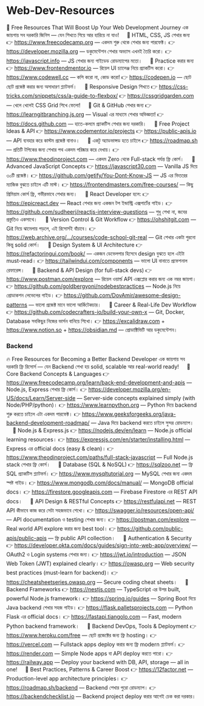 # Web-Dev-Resources

🚀 Free Resources That Will Boost Up Your Web Development Journey
এক জায়গায় সব দরকারি জিনিস — যেন শিখতে গিয়ে আর হারিয়ে না যাও!
ㅤ
🔹 HTML, CSS, JS শেখার জন্য
👉 https://www.freecodecamp.org — একদম শুরু থেকে শেখার জন্য পারফেক্ট।
👉 https://developer.mozilla.org — ডকুমেন্টেশন শেখার অভ্যাস এখনই তৈরি করো।
👉 https://javascript.info — JS শেখার জন্য গাইডেড রোডম্যাপের মতো।
ㅤ
🔹 Practice করার জন্য
👉 https://www.frontendmentor.io — রিয়েল UI চ্যালেঞ্জ নিয়ে প্র্যাকটিস করো।
👉 https://www.codewell.cc — কপি করো না, কোড করো!
👉 https://codepen.io — ছোট ছোট প্রজেক্ট করার জন্য অসাধারণ প্ল্যাটফর্ম।
ㅤ
🔹 Responsive Design শিখতে
👉 https://css-tricks.com/snippets/css/a-guide-to-flexbox/
👉 https://cssgridgarden.com — খেলে খেলেই CSS Grid শিখে ফেলো!
ㅤ
🔹 Git & GitHub শেখার জন্য
👉 https://learngitbranching.js.org — Visual এর মাধ্যমে শেখার অভিজ্ঞতা!
👉 https://docs.github.com — হাতে-কলমে প্র্যাকটিস শেখার জন্য দরকারি।
ㅤ
🔹 Free Project Ideas & API
👉 https://www.codementor.io/projects
👉 https://public-apis.io — API ব্যবহার করে কাস্টম প্রজেক্ট বানাও।
ㅤ
🔹 একটু অ্যাডভান্সড হতে চাইলে
👉 https://roadmap.sh — প্রতিটি টপিকের জন্য শেখার পথ একদম পরিষ্কার করে দেখায়।
👉 https://www.theodinproject.com — একদম Zero থেকে Full-stack পর্যন্ত ফ্রি কোর্স।
ㅤ
🔹 Advanced JavaScript Concepts
👉 https://javascript30.com — Vanilla JS দিয়ে ৩০টি প্রজেক্ট।
👉 https://github.com/getify/You-Dont-Know-JS — JS এর ভিতরের ম্যাজিক বুঝতে চাইলে এটি মাস্ট।
👉 https://frontendmasters.com/free-courses/ — কিছু প্রিমিয়াম কোর্স ফ্রি, গভীরভাবে শেখার জন্য।
ㅤ
🔹 React Developer হলে:
👉 https://epicreact.dev — React শেখার জন্য একজন টপ ইন্ডাস্ট্রি এক্সপার্টের গাইড।
👉 https://github.com/sudheerj/reactjs-interview-questions — শুধু শেখা না, জবের প্রস্তুতিও একসাথে।
ㅤ
🔹 Version Control & Git Workflow
👉 https://ohshitgit.com — Git নিয়ে ঝামেলায় পড়লে, এই রিসোর্সই বাঁচাবে।
👉 https://web.archive.org/.../courses/code-school-git-real — Git শেখার একটা পুরনো কিন্তু solid কোর্স।
ㅤ
🔹 Design System & UI Architecture
👉 https://refactoringui.com/book/ — একজন ডেভেলপার হিসেবে design বুঝতে হলে এইটা must-read।
👉 https://tailwindui.com/components — ভালো UI বানাতে প্রফেশনাল রেফারেন্স।
ㅤ
🔹 Backend & API Design (for full-stack devs)
👉 https://www.postman.com/explore — রিয়েল ওয়ার্ল্ড API এক্সপ্লোর করার জন্য এক নম্বর জায়গা।
👉 https://github.com/goldbergyoni/nodebestpractices — Node.js নিয়ে প্রোডাকশন লেভেলের গাইড।
👉 https://github.com/DovAmir/awesome-design-patterns — ভালো প্রজেক্ট মানে ভালো আর্কিটেকচার।
ㅤ
🔹 Career & Real-Life Dev Workflow
👉 https://github.com/codecrafters-io/build-your-own-x — Git, Docker, Database সবকিছুর নিজের ভার্সন বানিয়ে শিখো।
👉 https://excalidraw.com + https://www.notion.so + https://obsidian.md — প্রোডাক্টিভিটি আর ডকুমেন্টেশন।




### Backend 

🔥 Free Resources for Becoming a Better Backend Developer
এক জায়গায় সব দরকারি ফ্রি রিসোর্স — যেন Backend শেখা হয় solid, scalable আর real-world ready!
ㅤ
🔹 Core Backend Concepts & Languages
👉 https://www.freecodecamp.org/learn/back-end-development-and-apis — Node.js, Express শেখার ফ্রি কোর্স।
👉 https://developer.mozilla.org/en-US/docs/Learn/Server-side — Server-side concepts explained simply (with Node/PHP/python)।
👉 https://www.learnpython.org — Python দিয়ে backend শুরু করতে চাইলে এটা একদম পারফেক্ট।
👉 https://www.geeksforgeeks.org/java-backend-development-roadmap/ — Java দিয়ে backend করতে চাইলে সুন্দর রোডম্যাপ।
ㅤ
🔹 Node.js & Express.js
👉 https://nodejs.dev/en/learn — Node.js official learning resources।
👉 https://expressjs.com/en/starter/installing.html — Express এর official docs (easy & clean)।
👉 https://www.theodinproject.com/paths/full-stack-javascript — Full Node.js stack শেখার ফ্রি কোর্স।
ㅤ
🔹 Database (SQL & NoSQL)
👉 https://sqlzoo.net — ফ্রি SQL প্র্যাকটিস প্ল্যাটফর্ম।
👉 https://www.mysqltutorial.org — MySQL শেখার জন্য একদম স্পষ্ট গাইড।
👉 https://www.mongodb.com/docs/manual/ — MongoDB official docs।
👉 https://firestore.googleapis.com — Firebase Firestore এর REST API docs।
ㅤ
🔹 API Design & RESTful Concepts
👉 https://restfulapi.net — REST API কীভাবে কাজ করে সেটা সহজভাবে শেখো।
👉 https://swagger.io/resources/open-api/ — API documentation ও testing শেখার জন্য।
👉 https://postman.com/explore — Real world API explore করার জন্য best tool।
👉 https://github.com/public-apis/public-apis — ফ্রি public API collection।
ㅤ
🔹 Authentication & Security
👉 https://developer.okta.com/docs/guides/sign-into-web-app/overview/ — OAuth2 ও Login systems শেখার জন্য।
👉 https://jwt.io/introduction — JSON Web Token (JWT) explained clearly।
👉 https://owasp.org — Web security best practices (must-learn for backend)।
👉 https://cheatsheetseries.owasp.org — Secure coding cheat sheets।
ㅤ
🔹 Backend Frameworks
👉 https://nestjs.com — TypeScript এর উপর built, powerful Node.js framework।
👉 https://spring.io/guides — Spring Boot দিয়ে Java backend শেখার সহজ গাইড।
👉 https://flask.palletsprojects.com — Python Flask এর official docs।
👉 https://fastapi.tiangolo.com — Fast, modern Python backend framework।
ㅤ
🔹 Backend DevOps, Tools & Deployment
👉 https://www.heroku.com/free — ছোট প্রজেক্টের জন্য ফ্রি hosting।
👉 https://vercel.com — Fullstack apps deploy করার জন্য ফ্রি modern প্ল্যাটফর্ম।
👉 https://render.com — Simple Node apps বা API deploy করতে পারো।
👉 https://railway.app — Deploy your backend with DB, API, storage — all in one!
ㅤ
🔹 Best Practices, Patterns & Career Boost
👉 https://12factor.net — Production-level app architecture principles।
👉 https://roadmap.sh/backend — Backend শেখার পুরো রোডম্যাপ।
👉 https://backendchecklist.io — Backend project deploy করার আগেই চেক করা দরকার।
ㅤ

